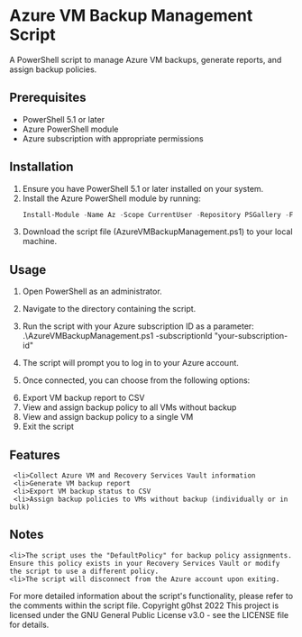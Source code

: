 # Azure VM Backup Management Script

A PowerShell script to manage Azure VM backups, generate reports, and assign backup policies.

## Prerequisites

- PowerShell 5.1 or later
- Azure PowerShell module
- Azure subscription with appropriate permissions

## Installation

1. Ensure you have PowerShell 5.1 or later installed on your system.
2. Install the Azure PowerShell module by running:
   ```powershell
   Install-Module -Name Az -Scope CurrentUser -Repository PSGallery -Force
3. Download the script file (AzureVMBackupManagement.ps1) to your local machine.

## Usage

1. Open PowerShell as an administrator.
2. Navigate to the directory containing the script.
3. Run the script with your Azure subscription ID as a parameter:
   .\AzureVMBackupManagement.ps1 -subscriptionId "your-subscription-id"

4. The script will prompt you to log in to your Azure account.
5. Once connected, you can choose from the following options:

     <li>Export VM backup report to CSV
     <li>View and assign backup policy to all VMs without backup
     <li>View and assign backup policy to a single VM
     <li>Exit the script



## Features

     <li>Collect Azure VM and Recovery Services Vault information
     <li>Generate VM backup report
     <li>Export VM backup status to CSV
     <li>Assign backup policies to VMs without backup (individually or in bulk)

## Notes

    <li>The script uses the "DefaultPolicy" for backup policy assignments. Ensure this policy exists in your Recovery Services Vault or modify the script to use a different policy.
    <li>The script will disconnect from the Azure account upon exiting.

For more detailed information about the script's functionality, please refer to the comments within the script file.
Copyright g0hst 2022
This project is licensed under the GNU General Public License v3.0 - see the LICENSE file for details.
